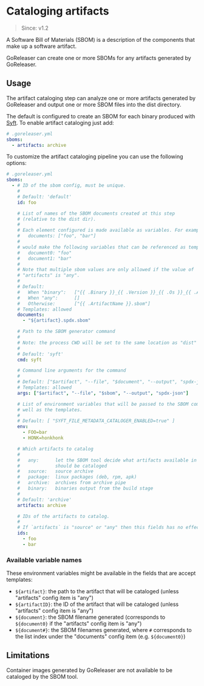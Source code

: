 # Cataloging artifacts

> Since: v1.2

A Software Bill of Materials (SBOM) is a description of the components that make
up a software artifact.

GoReleaser can create one or more SBOMs for any artifacts generated by
GoReleaser.

## Usage

The artifact cataloging step can analyze one or more artifacts generated by
GoReleaser and output one or more SBOM files into the dist directory.

The default is configured to create an SBOM for each binary produced with
[Syft](https://github.com/anchore/syft). To enable artifact cataloging just add:

```yaml
# .goreleaser.yml
sboms:
  - artifacts: archive
```

To customize the artifact cataloging pipeline you can use the following options:

```yaml
# .goreleaser.yml
sboms:
  - # ID of the sbom config, must be unique.
    #
    # Default: 'default'
    id: foo

    # List of names of the SBOM documents created at this step
    # (relative to the dist dir).
    #
    # Each element configured is made available as variables. For example:
    #   documents: ["foo", "bar"]
    #
    # would make the following variables that can be referenced as template keys:
    #   document0: "foo"
    #   document1: "bar"
    #
    # Note that multiple sbom values are only allowed if the value of
    # "artifacts" is "any".
    #
    # Default:
    #   When "binary":   ["{{ .Binary }}_{{ .Version }}_{{ .Os }}_{{ .Arch }}.sbom"]
    #   When "any":      []
    #   Otherwise:       ["{{ .ArtifactName }}.sbom"]
    # Templates: allowed
    documents:
      - "${artifact}.spdx.sbom"

    # Path to the SBOM generator command
    #
    # Note: the process CWD will be set to the same location as "dist"
    #
    # Default: 'syft'
    cmd: syft

    # Command line arguments for the command
    #
    # Default: ["$artifact", "--file", "$document", "--output", "spdx-json"]
    # Templates: allowed
    args: ["$artifact", "--file", "$sbom", "--output", "spdx-json"]

    # List of environment variables that will be passed to the SBOM command as
    # well as the templates.
    #
    # Default: [ "SYFT_FILE_METADATA_CATALOGER_ENABLED=true" ]
    env:
      - FOO=bar
      - HONK=honkhonk

    # Which artifacts to catalog
    #
    #   any:      let the SBOM tool decide what artifacts available in the cwd
    #             should be cataloged
    #   source:   source archive
    #   package:  linux packages (deb, rpm, apk)
    #   archive:  archives from archive pipe
    #   binary:   binaries output from the build stage
    #
    # Default: 'archive'
    artifacts: archive

    # IDs of the artifacts to catalog.
    #
    # If `artifacts` is "source" or "any" then this fields has no effect.
    ids:
      - foo
      - bar
```

### Available variable names

These environment variables might be available in the fields that are accept
templates:

- `${artifact}`: the path to the artifact that will be cataloged (unless
  "artifacts" config item is "any")
- `${artifactID}`: the ID of the artifact that will be cataloged (unless
  "artifacts" config item is "any")
- `${document}`: the SBOM filename generated (corresponds to `${document0}` if
  the "artifacts" config item is "any")
- `${document#}`: the SBOM filenames generated, where `#` corresponds to the
  list index under the "documents" config item (e.g. `${document0}`)

## Limitations

Container images generated by GoReleaser are not available to be cataloged by
the SBOM tool.
